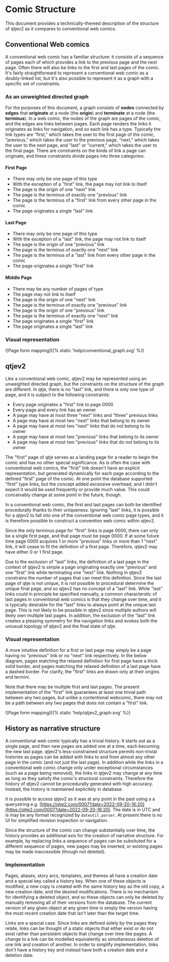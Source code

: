 # Comic Structure

This document provides a technically-themed description of the structure of qtjev2 as it compares to conventional web comics.

## Conventional Web comics

A conventional web comic has a familiar structure: it consists of a sequence of pages each of which provides a link to the previous page and the next page. Often there will also be links to the first and last pages of the comic. It's fairly straightforward to represent a conventional web comic as a doubly-linked list, but it's also possible to represent it as a graph with a specific set of constraints.

### As an unweighted directed graph

For the purposes of this document, a graph consists of **nodes** connected by **edges** that **originate** at a node (the **origin**) and **terminate** at a node (the **terminus**). In a web comic, the nodes of the graph are pages of the comic, and the edges are links between pages. Each page renders the links it originates as links for navigation, and so each link has a type. Typically the link types are "first," which takes the user to the first page of the comic, "previous," which takes the user to the previous page, "next," which takes the user to the next page, and "last" or "current," which takes the user to the final page. There are constraints on the kinds of link a page can originate, and these constraints divide pages into three categories:

#### First Page

* There may only be one page of this type
* With the exception of a "first" link, the page may not link to itself
* The page is the origin of one "next" link
* The page is the terminus of exactly one "previous" link
* The page is the terminus of a "first" link from every other page in the comic
* The page originates a single "last" link

#### Last Page

* There may only be one page of this type
* With the exception of a "last" link, the page may not link to itself
* The page is the origin of one "previous" link
* The page is the terminus of exactly one "next" link
* The page is the terminus of a "last" link from every other page in the comic
* The page originates a single "first" link

#### Middle Page

* There may be any number of pages of type
* The page may not link to itself
* The page is the origin of one "next" link
* The page is the terminus of exactly one "previous" link
* The page is the origin of one "previous" link
* The page is the terminus of exactly one "next" link
* The page originates a single "first" link
* The page originates a single "last" link

### Visual representation

![Page form mapping]({% static 'help/conventional_graph.svg' %})


## qtjev2

Like a conventional web comic, qtjev2 may be represented using an unweighted directed graph, but the constraints on the structure of the graph are different. In qtje, there is no "last" link, and there is only one type of page, and it is subject to the following constraints:

* Every page originates a "first" link to page 0000
* Every page and every link has an owner
* A page may have at most three "next" links and "three" previous links
* A page may have at most two "next" links that belong to its owner
* A page may have at most two "next" links that do not belong to its owner
* A page may have at most two "previous" links that belong to its owner
* A page may have at most two "previous" links that do not belong to its owner

The "first" page of qtje serves as a landing page for a reader to begin the comic and has no other special significance. As is often the case with conventional web comics, the "first" link doesn't have an explicit representation, but generated dynamically for each page according to the defined "first" page of the comic. At one point the database supported "first" type links, but the concept added excessive overhead, and I didn't expect it would be used frequently or provide much value. This could conceivably change at some point in the future, though.

In a conventional web comic, the first and last pages can both be identified procedurally thanks to their uniqueness. Ignoring "last" links, it is possible for a qtjev2 to fall into one of the conventional web comic page types, and it is therefore possible to construct a convention web comic within qtjev2. 

Since the only terminus page for "first" links is page 0000, there can only be a single first page, and that page must be page 0000. If at some future time page 0000 acquires 1 or more "previous" links or more than 1 "next" link, it will cease to fit the definition of a first page. Therefore, qtjev2 may have either 0 or 1 first page.

Due to the exclusion of "last" links, the definition of a last page in the context of qtjev2 is simple a page originating exactly one "previous" and one "first" link while terminating one "next" link. Nothing in qtjev2 constrains the number of pages that can meet this definition. Since the last page of qtje is not unique, it is not possible to procedural determine the unique final page, and so qtjev2 has no concept of a "last" link. While "last" links could in principle be specified manually, a common characterstic of last pages in conventional web comics is that they change over time, and it is typically desirable for the "last" links to always point at the unique last page. This is not likely to be possible in qtjev2 since multiple authors will likely own multiple last pages. In addition, the exclusion of the "last" link creates a pleasing symmetry for the navigation links and evokes both the uniusual topology of qtjev2 and the final state of qtje.

### Visual representation

A more intuitive definition for a first or last page may simply be a page having no "previous" link or no "next" link respectively. In the below diagram, pages matching the relaxed definition for first page have a thick solid border, and pages matching the relaxed definition of a last page have a dashed border. For clarify, the "first" links are drawn only at their origins and termini.

Note that there may be multiple first and last pages. The present implementation of the "first" link guarantees at least one trivial path between any two pages, but unlike a contentional webcomic, there may not be a path between any two pages that does not contain a "first" link.

![Page form mapping]({% static 'help/qtjev2_graph.svg' %})

## History as narrative structure

A conventional web comic typically has a trivial history. It starts out as a single page, and then new pages are added one at a time, each becoming the new last page. qtjev2's less-constrained structure permits non-trivial histories as pages can be added with links to and from almost any other page in the comic (and not just the last page). In addition while the links in a conventional web comic change only under exceptional circumstances (such as a page being removed), the links in qtjev2 may change at any time as long as they satisfy the comic's structural constraints. Therefore the history of qtjev2 cannot be procedurally generated with high accuracy. Instead, the history is maintained explicitely in database.

It is possible to access qtjev2 as it was at any point in the past using a a querystring e.g. [https://qtje2.com/0007?date=2022-09-20-16:20](https://qtje2.com/0007?date=2022-09-20-16:20). The date is in UTC and is may be any format recognized by `dateutil.parser`. At present there is no UI for simplified revision inspection or navigation.

Since the structure of the comic can change substantially over time, the history provides an additional axis for the creation of narrative structure. For example, by replacing links a sequence of pages can be subsituted for a different sequence of pages, new pages may be inserted, or existing pages may be made inaccessible (though not deleted).

### Implementation

Pages, aliases, story arcs, templates, and themes all have a creation date and a special key called a history key. When one of these objects is modified, a new copy is created with the same history key as the old copy, a new creation date, and the desired modifications. There is no mechanism for identifying a deleted object, and so these objects can only be deleted by manually removing all of their versions from the database. The current version of any given object at any given time is simply the version having the most recent creation date that isn't later than the target time.

Links are a special case. Since links are defined solely by the pages they relate, links can be thought of a static objects that either exist or do not exist rather than persistent objects that change over time like pages. A change to a link can be modelled equivalently as simultaneous deletion of one link and creation of another. In order to simplify implementation, links don't have a history key and instead have both a creation date and a deletion date.

